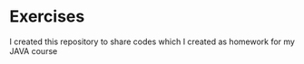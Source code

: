 # Exercises
I created this repository to share codes which I created as homework for my JAVA course
